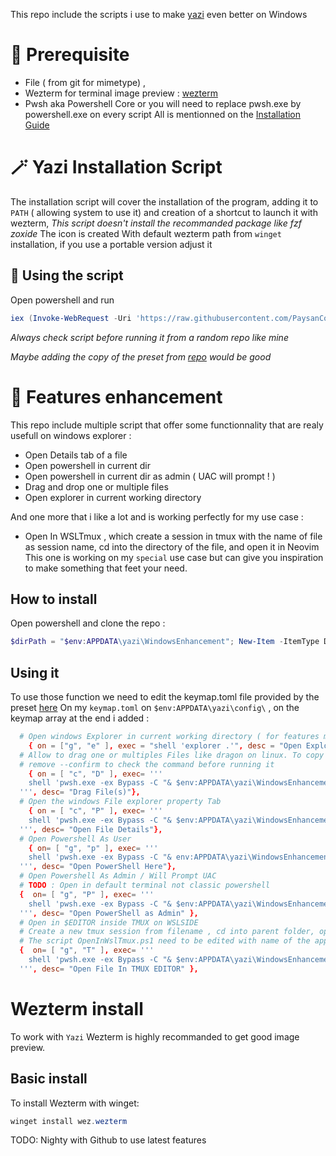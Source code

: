 
This repo include the scripts i use to make [yazi](https://github.com/sxyazi/yazi) even better on Windows

# 🔖 Prerequisite

- File ( from git for mimetype) ,
- Wezterm for terminal image preview : [wezterm](https://wezfurlong.org/wezterm/) 
- Pwsh aka Powershell Core or you will need to replace pwsh.exe by powershell.exe on every script
All is mentionned on the [Installation Guide](https://github.com/sxyazi/yazi/wiki/Windows-Installation-Guide) 

# 🪄 Yazi Installation Script

The installation script will cover the installation of the program,
adding it to `PATH` ( allowing system to use it) and creation of a shortcut to launch it with wezterm,
_This script doesn't install the recommanded package like fzf zoxide_
The icon is created With default wezterm path from `winget` installation, if you use a portable version adjust it

## 👷 Using the script

Open powershell and run

```powershell
iex (Invoke-WebRequest -Uri 'https://raw.githubusercontent.com/PaysanCorrezien/Yazi-Windows/main/install.ps1' -UseBasicParsing).Content
```

*Always check script before running it from a random repo like mine*

_Maybe adding the copy of the preset from [repo](https://github.com/sxyazi/yazi/tree/main/yazi-config/preset) would be good_

# 🌟 Features enhancement

This repo include multiple script that offer some functionnality that are realy usefull on windows explorer :

- Open Details tab of a file
- Open powershell in current dir
- Open powershell in current dir as admin ( UAC will prompt ! )
- Drag and drop one or multiple files
- Open explorer in current working directory
 
And one more that i like a lot and is working perfectly for my use case :
- Open In WSLTmux , which create a session in tmux with the name of file as session name, cd into the directory of the file, and open it in Neovim 
This one is working on my `special` use case but can give you inspiration to make something that feet your need.

## How to install

Open powershell and clone the repo :
```powershell
$dirPath = "$env:APPDATA\yazi\WindowsEnhancement"; New-Item -ItemType Directory -Path $dirPath -Force | Out-Null; git clone "https://github.com/PaysanCorrezien/Yazi-Windows.git" $dirPath
```
## Using it

To use those function we need to edit the keymap.toml file provided by the preset [here](https://github.com/sxyazi/yazi/tree/main/yazi-config/preset) 
On my `keymap.toml` on `$env:APPDATA\yazi\config\` , on the keymap array at the end i added :
```toml
  # Open windows Explorer in current working directory ( for features missing in yazi for now)
  	{ on = ["g", "e" ], exec = "shell 'explorer .'", desc = "Open Explorer here" },
  # Allow to drag one or multiples Files like dragon on linux. To copy in emails for example 
  # remove --confirm to check the command before running it
    { on = [ "c", "D" ], exec= '''
    shell 'pwsh.exe -ex Bypass -C "& $env:APPDATA\yazi\WindowsEnhancement\Drag.ps1 %*"' --confirm
  ''', desc= "Drag File(s)"},
  # Open the windows File explorer property Tab
    { on = [ "c", "P" ], exec= '''
    shell 'pwsh.exe -ex Bypass -C "& $env:APPDATA\yazi\WindowsEnhancement\OpenFileDetails.ps1 %1' --confirm
  ''', desc= "Open File Details"},
  # Open Powershell As User
    { on= [ "g", "p" ], exec= '''
    shell 'pwsh.exe -ex Bypass -C "& env:APPDATA\yazi\WindowsEnhancement\PowershellSession.ps1 %1 "' --confirm
  ''', desc= "Open PowerShell Here"},
  # Open Powershell As Admin / Will Prompt UAC 
  # TODO : Open in default terminal not classic powershell
  {  on= [ "g", "P" ], exec= '''
    shell 'pwsh.exe -ex Bypass -C "& $env:APPDATA\yazi\WindowsEnhancement\PowershellSession.ps1 -Admin %1 "' --confirm
  ''', desc= "Open PowerShell as Admin" },
  # Open in $EDITOR inside TMUX on WSLSIDE 
  # Create a new tmux session from filename , cd into parent folder, open it in choosen editor
  # The script OpenInWslTmux.ps1 need to be edited with name of the app 
  {  on= [ "g", "T" ], exec= '''
    shell 'pwsh.exe -ex Bypass -C "& $env:APPDATA\yazi\WindowsEnhancement\OpenInWSLTmux.ps1 %1"' --confirm
  ''', desc= "Open File In TMUX EDITOR" },
```

# Wezterm install

To work with `Yazi` Wezterm is highly recommanded to get good image preview.

## Basic install
To install Wezterm with winget:

```powershell
winget install wez.wezterm
```
TODO: Nighty with Github to use latest features
